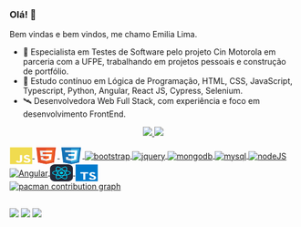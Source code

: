 ### Olá! 🖖

Bem vindas e bem vindos, me chamo Emilia Lima.


- 🔭 Especialista em Testes de Software pelo projeto Cin Motorola em parceria com a UFPE, trabalhando em projetos pessoais e construção de portfólio.
- 🌱 Estudo contínuo em Lógica de Programação, HTML, CSS, JavaScript, Typescript, Python, Angular, React JS, Cypress, Selenium.
- 🛰️ Desenvolvedora Web Full Stack, com experiência e foco em desenvolvimento FrontEnd.

<div align="center">
  <a href="https://github.com/emilialimacor">
  <img height="180em" src="https://github-readme-stats.vercel.app/api?username=emilialimacor&show_icons=true&theme=tokyonight&include_all_commits=true&count_private=true"/>
  <img height="180em" src="https://github-readme-stats.vercel.app/api/top-langs/?username=emilialimacor&layout=compact&langs_count=7&theme=tokyonight"/>
  
</div>
  <div style="display: inline_block"><br>
  <img align="center" alt="Js" height="30" width="40" src="https://raw.githubusercontent.com/devicons/devicon/master/icons/javascript/javascript-plain.svg">    
  <img align="center" alt="HTML" height="30" width="40" src="https://raw.githubusercontent.com/devicons/devicon/master/icons/html5/html5-original.svg">
  <img align="center" alt="CSS" height="30" width="40" src="https://raw.githubusercontent.com/devicons/devicon/master/icons/css3/css3-original.svg">  
  <img align="center" alt="bootstrap" height="30" width="40" src="https://cdn.jsdelivr.net/gh/devicons/devicon/icons/bootstrap/bootstrap-original.svg" />
  <img align="center" alt="jquery" height="30" width="40" src="https://cdn.jsdelivr.net/gh/devicons/devicon/icons/jquery/jquery-original.svg" />
  <img align="center" alt="mongodb" height="30" width="40" src="https://cdn.jsdelivr.net/gh/devicons/devicon/icons/mongodb/mongodb-original-wordmark.svg" />
  <img align="center" alt="mysql" height="30" width="40" src="https://cdn.jsdelivr.net/gh/devicons/devicon/icons/mysql/mysql-original.svg" />
  <img align="center" alt="nodeJS" height="30" width="40" src="https://cdn.jsdelivr.net/gh/devicons/devicon/icons/nodejs/nodejs-original-wordmark.svg" />
  <img align="center" alt="Angular" height="30" width="40" src="https://cdn.jsdelivr.net/gh/devicons/devicon/icons/angularjs/angularjs-original.svg" />
   <img align="center" alt="React" height="30" width="40" src="https://github.com/tandpfun/skill-icons/blob/main/icons/React-Dark.svg" />  
  <img align="center" alt="Ts" height="30" width="40" src="https://raw.githubusercontent.com/devicons/devicon/master/icons/typescript/typescript-plain.svg">

  </div>

<picture>
    <source media="(prefers-color-scheme: dark)" srcset="https://raw.githubusercontent.com/emilialimacor/emilialimacor/output/pacman-contribution-graph-dark.svg">
    <source media="(prefers-color-scheme: light)" srcset="https://raw.githubusercontent.com/emilialimacor/emilialimacor/output/pacman-contribution-graph.svg">
    <img alt="pacman contribution graph" src="https://raw.githubusercontent.com/emilialimacor/emilialimacor/output/pacman-contribution-graph.svg">
</picture>
  
  ##
  
  <div>
    <a href="https://discord.gg/EmiliaLima#8530" target="_blank"><img src="https://img.shields.io/badge/Discord-7289DA?style=for-the-badge&logo=discord&logoColor=white" target="_blank"></a>
    <a href = "mailto:emilialimacor@gmail.com"><img src="https://img.shields.io/badge/-Gmail-%23333?style=for-the-badge&logo=gmail&logoColor=white" target="_blank"></a>
  <a href="https://www.linkedin.com/in/emilialimacor" target="_blank"><img src="https://img.shields.io/badge/-LinkedIn-%230077B5?style=for-the-badge&logo=linkedin&logoColor=white" target="_blank"></a> 
  </div>
